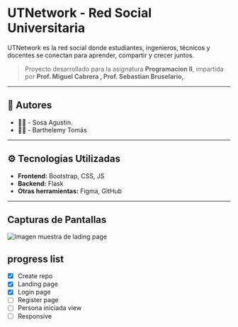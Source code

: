 # UTNetwork - Red Social Universitaria
UTNetwork es la red social donde estudiantes, ingenieros, técnicos y docentes se conectan para aprender, compartir y crecer juntos.
> Proyecto desarrollado para la asignatura **Programacion II**, impartida por **Prof. Miguel Cabrera , Prof. Sebastian Bruselario,**.

---

## 👥 Autores
- 👩‍💻 - Sosa Agustin.
- 👩‍💻 - Barthelemy Tomás

---

## ⚙️ Tecnologias Utilizadas

- **Frontend:** Bootstrap, CSS, JS
- **Backend:** Flask
- **Otras herramientas:** Figma, GitHub

---

## Capturas de Pantallas
<img src="https://github.com/TomasB-Dev/utnetwork/blob/main/md_static/inicio.png" alt="Imagen muestra de lading page" />

## progress list
- [X] Create repo
- [x] Landing page
- [X] Login page
- [ ] Register page
- [ ] Persona iniciada view
- [ ] Responsive
